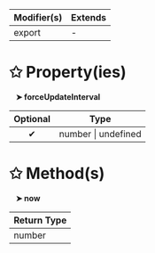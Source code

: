 | Modifier(s)                            | Extends                                    |
|----------------------------------------|--------------------------------------------|
| export | - |

# &#10025; Property(ies)

&nbsp;&nbsp; **&#10148; forceUpdateInterval**

| Optional                           | Type                         |
|:----------------------------------:|------------------------------|
| ✔ | number &#124; undefined |

# &#10025; Method(s)

&nbsp;&nbsp; **&#10148; now**

| Return Type                       |
|-----------------------------------|
| number |